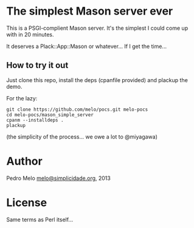 # The simplest Mason server ever #

This is a PSGI-complient Mason server. It's the simplest I could come up with
in 20 minutes.

It deserves a Plack::App::Mason or whatever... If I get the time...


## How to try it out ##

Just clone this repo, install the deps (cpanfile provided) and plackup the demo.

For the lazy:

    git clone https://github.com/melo/pocs.git melo-pocs
    cd melo-pocs/mason_simple_server
    cpanm --installdeps .
    plackup

(the simplicity of the process... we owe a lot to @miyagawa)


# Author #

Pedro Melo <melo@simplicidade.org>, 2013


# License #

Same terms as Perl itself...
